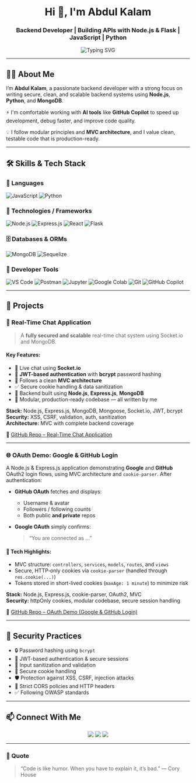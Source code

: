 <!-- Profile Header -->
<h1 align="center">Hi 👋, I'm Abdul Kalam</h1>
<h3 align="center">Backend Developer | Building APIs with Node.js & Flask | JavaScript | Python</h3>

<p align="center">
  <img src="https://readme-typing-svg.herokuapp.com?font=Fira+Code&size=22&pause=1000&center=true&width=435&lines=Backend+Developer;Node.js+Enthusiast;Python+%26+Flask+Lover;Security-Focused+Developer" alt="Typing SVG" />
</p>

---

## 👨‍💻 About Me

I’m **Abdul Kalam**, a passionate backend developer with a strong focus on writing secure, clean, and scalable backend systems using **Node.js**, **Python**, and **MongoDB**.

⚡ I'm comfortable working with **AI tools** like **GitHub Copilot** to speed up development, debug faster, and improve code quality.

💡 I follow modular principles and **MVC architecture**, and I value clean, testable code that is production-ready.

---
## 🛠️ Skills & Tech Stack

### 🔧 Languages  
![JavaScript](https://img.shields.io/badge/-JavaScript-F7DF1E?style=flat&logo=javascript&logoColor=000) ![Python](https://img.shields.io/badge/-Python-3776AB?style=flat&logo=python&logoColor=white)

### 🚀 Technologies / Frameworks  
![Node.js](https://img.shields.io/badge/-Node.js-339933?style=flat&logo=node.js&logoColor=white) ![Express.js](https://img.shields.io/badge/-Express.js-000000?style=flat&logo=express&logoColor=white) ![React](https://img.shields.io/badge/-React-61DAFB?style=flat&logo=react&logoColor=black) ![Flask](https://img.shields.io/badge/-Flask-000000?style=flat&logo=flask&logoColor=white)

### 🗄️ Databases & ORMs  
![MongoDB](https://img.shields.io/badge/-MongoDB-47A248?style=flat&logo=mongodb&logoColor=white) ![Sequelize](https://img.shields.io/badge/-Sequelize-52B0E7?style=flat&logo=sequelize&logoColor=white)

### 🧰 Developer Tools  
![VS Code](https://img.shields.io/badge/-VS%20Code-007ACC?style=flat&logo=visual-studio-code&logoColor=white) ![Postman](https://img.shields.io/badge/-Postman-FF6C37?style=flat&logo=postman&logoColor=white) ![Jupyter](https://img.shields.io/badge/-Jupyter-F37626?style=flat&logo=jupyter&logoColor=white) ![Google Colab](https://img.shields.io/badge/-Google%20Colab-F9AB00?style=flat&logo=googlecolab&logoColor=white) ![Git](https://img.shields.io/badge/-Git-F05032?style=flat&logo=git&logoColor=white) ![GitHub Copilot](https://img.shields.io/badge/-GitHub%20Copilot-1DB954?style=flat&logo=github&logoColor=white)

---

## 🚀 Projects

### 💬 Real-Time Chat Application

> A **fully secured and scalable** real-time chat system using Socket.io and MongoDB.

#### Key Features:
- 💬 Live chat using **Socket.io**
- 🔐 **JWT-based authentication** with **bcrypt** password hashing
- 🧠 Follows a clean **MVC architecture**
- ✅ Secure cookie handling & data sanitization
- 🧰 Backend built using **Node.js**, **Express.js**, **MongoDB**
- 📂 Modular, production-ready codebase — all written by me

**Stack:** Node.js, Express.js, MongoDB, Mongoose, Socket.io, JWT, bcrypt  
**Security:** XSS, CSRF, validation, auth, sanitization  
**Architecture:** MVC with complete backend coverage  

🔗 [GitHub Repo – Real‑Time Chat Application](https://github.com/Abdul-Kalam0/Real-Time-Chat-Application)

---

### 🌐 OAuth Demo: Google & GitHub Login

A Node.js & Express.js application demonstrating **Google** and **GitHub** OAuth2 login flows, using MVC architecture and `cookie-parser`. After authentication:

- **GitHub OAuth** fetches and displays:
  - Username & avatar
  - Followers / following counts
  - Both public **and private** repos  

- **Google OAuth** simply confirms:
  > “You are connected as …”

#### 🔧 Tech Highlights:
- MVC structure: `controllers`, `services`, `models`, `routes`, and `views`
- Secure, HTTP‑only cookies via `cookie-parser` (handled through `res.cookie(...)`)
- Tokens stored in short-lived cookies (`maxAge: 1 minute`) to minimize risk

**Stack:** Node.js, Express.js, cookie-parser, OAuth2, MVC  
**Security:** httpOnly cookies, modular codebase, secure session handling  


🔗 [GitHub Repo – OAuth Demo (Google & GitHub Login)](https://github.com/Abdul-Kalam0/OAuth-Backend)

---

## 🔐 Security Practices

- 🔒 Password hashing using `bcrypt`
- 🔐 JWT-based authentication & secure sessions
- 🧼 Input sanitization and validation
- 🍪 Secure cookie handling
- 🛡️ Protection against XSS, CSRF, injection attacks
- 🚫 Strict CORS policies and HTTP headers
- ✅ Following OWASP standards

---

## 📫 Connect With Me

<p align="center">
  <a href="https://www.linkedin.com/in/abdul-kalam-80a580249/" target="_blank"><img src="https://img.shields.io/badge/-LinkedIn-0077B5?style=flat&logo=linkedin&logoColor=white"/></a>
  <a href="mailto:abdulkalamblycomp@gmail.com"><img src="https://img.shields.io/badge/-Email-D14836?style=flat&logo=gmail&logoColor=white"/></a>
  <a href="https://github.com/Abdul-Kalam0/Abdul-Kalam0"><img src="https://img.shields.io/badge/-GitHub-181717?style=flat&logo=github&logoColor=white"/></a>
</p>

---

### 💬 Quote

> “Code is like humor. When you have to explain it, it’s bad.” — Cory House
